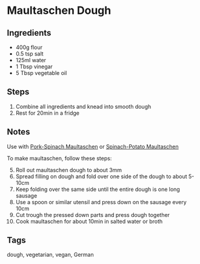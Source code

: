 # Maultaschen Dough

## Ingredients

* 400g flour 
* 0.5 tsp salt
* 125ml water
* 1 Tbsp vinegar
* 5 Tbsp vegetable oil


## Steps

1. Combine all ingredients and knead into smooth dough
2. Rest for 20min in a fridge

## Notes

Use with [Pork-Spinach Maultaschen](PorkSpinachMaultaschen.html) or [Spinach-Potato Maultaschen](SpinachPotatoMaultaschen.html)

To make maultaschen, follow these steps: 

5. Roll out maultaschen dough to about 3mm 
6. Spread filling on dough and fold over one side of the dough to about 5-10cm
7. Keep folding over the same side until the entire dough is one long sausage
8. Use a spoon or similar utensil and press down on the sausage every 10cm
9. Cut trough the pressed down parts and press dough together 
10. Cook maultaschen for about 10min in salted water or broth

## Tags
dough, vegetarian, vegan, German
